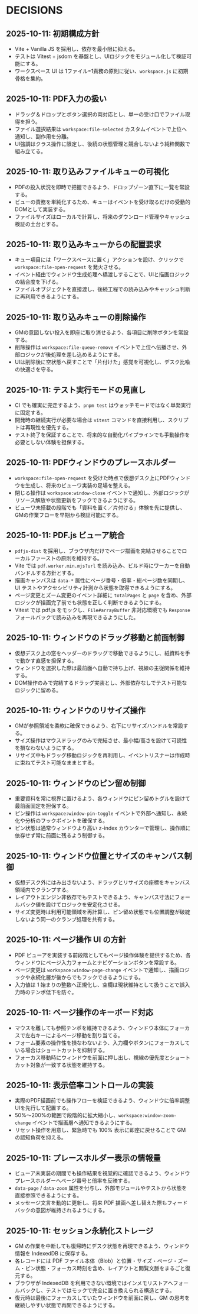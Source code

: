 # DECISIONS

## 2025-10-11: 初期構成方針
- Vite + Vanilla JS を採用し、依存を最小限に抑える。
- テストは Vitest + jsdom を基盤とし、UIロジックをモジュール化して検証可能にする。
- ワークスペース UI は 1ファイル=1責務の原則に従い、`workspace.js` に初期骨格を集約。

## 2025-10-11: PDF入力の扱い
- ドラッグ＆ドロップとボタン選択の両対応とし、単一の受け口でファイル取得を担う。
- ファイル選択結果は `workspace:file-selected` カスタムイベントで上位へ通知し、副作用を分離。
- UI強調はクラス操作に限定し、後続の状態管理と競合しないよう純粋関数で組み立てる。

## 2025-10-11: 取り込みファイルキューの可視化
- PDFの投入状況を即時で把握できるよう、ドロップゾーン直下に一覧を常設する。
- ビューの責務を単純化するため、キューはイベントを受け取るだけの受動的DOMとして実装する。
- ファイルサイズはローカルで計算し、将来のダウンロード管理やキャッシュ検証の土台とする。

## 2025-10-11: 取り込みキューからの配置要求
- キュー項目には「ワークスペースに置く」アクションを設け、クリックで `workspace:file-open-request` を発火させる。
- イベント経由でウィンドウ生成処理へ橋渡しすることで、UIと描画ロジックの結合度を下げる。
- ファイルオブジェクトを直接渡し、後続工程での読み込みやキャッシュ判断に再利用できるようにする。

## 2025-10-11: 取り込みキューの削除操作
- GMの意図しない投入を即座に取り消せるよう、各項目に削除ボタンを常設する。
- 削除操作は `workspace:file-queue-remove` イベントで上位へ伝播させ、外部ロジックが後処理を差し込めるようにする。
- UIは削除後に空状態へ戻すことで「片付けた」感覚を可視化し、デスク比喩の快適さを守る。

## 2025-10-11: テスト実行モードの見直し
- CI でも確実に完走するよう、`pnpm test` はウォッチモードではなく単発実行に固定する。
- 開発時の継続実行が必要な場合は `vitest` コマンドを直接利用し、スクリプトは再現性を優先する。
- テスト終了を保証することで、将来的な自動化パイプラインでも手動操作を必要としない体験を担保する。

## 2025-10-11: PDFウィンドウのプレースホルダー
- `workspace:file-open-request` を受けた時点で仮想デスク上にPDFウィンドウを生成し、将来のビューワ実装の足場を整える。
- 閉じる操作は `workspace:window-close` イベントで通知し、外部ロジックがリソース解放や状態更新をフックできるようにする。
- ビューワ未搭載の段階でも「資料を置く／片付ける」体験を先に提供し、GMの作業フローを早期から検証可能にする。

## 2025-10-11: PDF.js ビューア統合
- `pdfjs-dist` を採用し、ブラウザ内だけでページ描画を完結させることでローカルファーストの原則を維持する。
- Vite では `pdf.worker.min.mjs?url` を読み込み、ビルド時にワーカーを自動バンドルする方針とする。
- 描画キャンバスは `data-*` 属性にページ番号・倍率・総ページ数を同期し、UI テストやアクセシビリティ計測から状態を取得できるようにする。
- ページ変更とズーム変更のイベント詳細に `totalPages` と `page` を含め、外部ロジックが描画完了前でも状態を正しく判断できるようにする。
- Vitest では pdf.js をモックし、`File#arrayBuffer` 非対応環境でも `Response` フォールバックで読み込みを再現できるようにした。

## 2025-10-11: ウィンドウのドラッグ移動と前面制御
- 仮想デスク上の窓をヘッダーのドラッグで移動できるようにし、紙資料を手で動かす直感を担保する。
- ウィンドウを選択した際は最前面へ自動で持ち上げ、視線の主従関係を維持する。
- DOM操作のみで完結するドラッグ実装とし、外部依存なしでテスト可能なロジックに留める。

## 2025-10-11: ウィンドウのリサイズ操作
- GMが参照領域を柔軟に確保できるよう、右下にリサイズハンドルを常設する。
- サイズ操作はマウスドラッグのみで完結させ、最小幅/高さを設けて可読性を損なわないようにする。
- リサイズ中もドラッグ移動ロジックを再利用し、イベントリスナーは作成時に束ねてテスト可能なままとする。

## 2025-10-11: ウィンドウのピン留め制御
- 重要資料を常に視界に置けるよう、各ウィンドウにピン留めトグルを設けて最前面固定を担保する。
- ピン操作は `workspace:window-pin-toggle` イベントで外部へ通知し、永続化や分析のフックポイントを確保する。
- ピン状態は通常ウィンドウより高い z-index カウンターで管理し、操作順に依存せず常に前面に残るよう制御する。

## 2025-10-11: ウィンドウ位置とサイズのキャンバス制御
- 仮想デスク外にはみ出さないよう、ドラッグとリサイズの座標をキャンバス領域内でクランプする。
- レイアウトエンジン非依存でもテストできるよう、キャンバス寸法にフォールバック値を設けてロジックを安定化させる。
- サイズ変更時は利用可能領域を再計算し、ピン留め状態でも位置調整が破綻しないよう同一のクランプ処理を共有する。

## 2025-10-11: ページ操作 UI の方針
- PDF ビューアを実装する前段階としてもページ操作体験を提供するため、各ウィンドウにページ入力フォームとナビゲーションボタンを常設する。
- ページ変更は `workspace:window-page-change` イベントで通知し、描画ロジックや永続化層が後からでもフックできるようにする。
- 入力値は 1 始まりの整数へ正規化し、空欄は現状維持として扱うことで誤入力時のテンポ低下を防ぐ。

## 2025-10-11: ページ操作のキーボード対応
- マウスを離しても参照テンポを維持できるよう、ウィンドウ本体にフォーカスで左右キーによるページ移動を割り当てる。
- フォーム要素の操作性を損なわないよう、入力欄やボタンにフォーカスしている場合はショートカットを抑制する。
- フォーカス移動時にウィンドウを前面に押し出し、視線の優先度とショートカット対象が一致する状態を維持する。

## 2025-10-11: 表示倍率コントロールの実装
- 実際のPDF描画前でも操作フローを検証できるよう、ウィンドウに倍率調整UIを先行して配置する。
- 50%〜200%の範囲で段階的に拡大縮小し、`workspace:window-zoom-change` イベントで描画層へ通知できるようにする。
- リセット操作を用意し、緊急時でも 100% 表示に即座に戻せることで GM の認知負荷を抑える。

## 2025-10-11: プレースホルダー表示の情報量
- ビューア未実装の期間でも操作結果を視覚的に確認できるよう、ウィンドウプレースホルダーへページ番号と倍率を反映する。
- `data-page` / `data-zoom` 属性を付与し、外部モジュールやテストから状態を直接参照できるようにする。
- メッセージ文言を動的に更新し、将来 PDF 描画へ差し替えた際もフィードバックの意図が維持されるようにする。

## 2025-10-11: セッション永続化ストレージ
- GM の作業を中断しても復帰時にデスク状態を再現できるよう、ウィンドウ情報を IndexedDB に保存する。
- 各レコードには PDF ファイル本体（Blob）と位置・サイズ・ページ・ズーム・ピン状態・フォーカス時刻を含め、レイアウトと閲覧文脈をまるごと復元する。
- ブラウザが IndexedDB を利用できない環境ではインメモリストアへフォールバックし、テストではモックで完全に置き換えられる構造とする。
- 復元時は最後にフォーカスしていたウィンドウを前面に戻し、GM の思考を継続しやすい状態で再開できるようにする。
